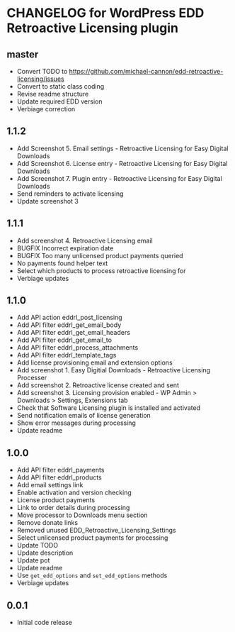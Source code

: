 # CHANGELOG for WordPress EDD Retroactive Licensing plugin

## master
* Convert TODO to https://github.com/michael-cannon/edd-retroactive-licensing/issues
* Convert to static class coding
* Revise readme structure
* Update required EDD version
* Verbiage correction

## 1.1.2
* Add Screenshot 5. Email settings - Retroactive Licensing for Easy Digital Downloads
* Add Screenshot 6. License entry - Retroactive Licensing for Easy Digital Downloads
* Add Screenshot 7. Plugin entry - Retroactive Licensing for Easy Digital Downloads
* Send reminders to activate licensing
* Update screenshot 3

## 1.1.1
* Add screenshot 4. Retroactive Licensing email
* BUGFIX Incorrect expiration date
* BUGFIX Too many unlicensed product payments queried
* No payments found helper text
* Select which products to process retroactive licensing for
* Verbiage updates

## 1.1.0
* Add API action eddrl_post_licensing
* Add API filter eddrl_get_email_body
* Add API filter eddrl_get_email_headers
* Add API filter eddrl_get_email_to
* Add API filter eddrl_process_attachments
* Add API filter eddrl_template_tags
* Add license provisioning email and extension options
* Add screenshot 1. Easy Digitial Downloads - Retroactive Licensing Processer
* Add screenshot 2. Retroactive license created and sent
* Add screenshot 3. Licensing provision enabled - WP Admin > Downloads > Settings, Extensions tab
* Check that Software Licensing plugin is installed and activated
* Send notification emails of license generation
* Show error messages during processing
* Update readme

## 1.0.0
* Add API filter eddrl_payments
* Add API filter eddrl_products
* Add email settings link
* Enable activation and version checking
* License product payments
* Link to order details during processing
* Move processor to Downloads menu section
* Remove donate links
* Removed unused EDD_Retroactive_Licensing_Settings
* Select unlicensed product payments for processing
* Update TODO
* Update description
* Update pot
* Update readme
* Use `get_edd_options` and `set_edd_options` methods
* Verbiage updates

## 0.0.1
* Initial code release 